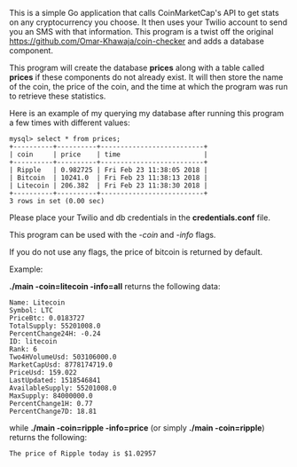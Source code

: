 This is a simple Go application that calls CoinMarketCap's API to get stats 
on any cryptocurrency you choose. It then uses your Twilio account to send
you an SMS with that information. This program is a twist off the original
https://github.com/Omar-Khawaja/coin-checker and adds a database component.

This program will create the database **prices** along with a table called
**prices** if these components do not already exist. It will then store the
name of the coin, the price of the coin, and the time at which the program
was run to retrieve these statistics.

Here is an example of my querying my database after running this program a
few times with different values:

```
mysql> select * from prices;
+----------+----------+--------------------------+ 
| coin     | price    | time                     | 
+----------+----------+--------------------------+ 
| Ripple   | 0.982725 | Fri Feb 23 11:38:05 2018 | 
| Bitcoin  | 10241.0  | Fri Feb 23 11:38:13 2018 | 
| Litecoin | 206.382  | Fri Feb 23 11:38:30 2018 | 
+----------+----------+--------------------------+ 
3 rows in set (0.00 sec)
```


Please place your Twilio and db credentials in the **credentials.conf** file.

This program can be used with the *-coin* and *-info* flags.

If you do not use any flags, the price of bitcoin is returned by default.

Example:

**./main -coin=litecoin -info=all** returns the following data:

```
Name: Litecoin 
Symbol: LTC 
PriceBtc: 0.0183727 
TotalSupply: 55201008.0 
PercentChange24H: -0.24 
ID: litecoin 
Rank: 6 
Two4HVolumeUsd: 503106000.0 
MarketCapUsd: 8778174719.0 
PriceUsd: 159.022 
LastUpdated: 1518546841 
AvailableSupply: 55201008.0 
MaxSupply: 84000000.0 
PercentChange1H: 0.77 
PercentChange7D: 18.81 
```

while **./main -coin=ripple -info=price** (or simply **./main -coin=ripple**)
returns the following:

```
The price of Ripple today is $1.02957
```
